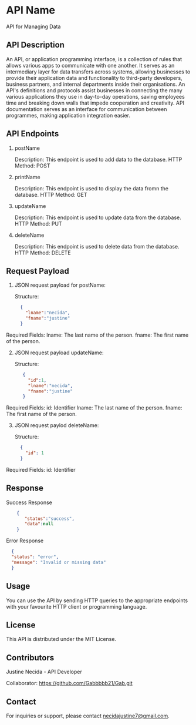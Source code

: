 # API Name

API for Managing Data

## API Description

An API, or application programming interface, is a collection of rules that allows various apps to communicate with one another. It serves as an intermediary layer for data transfers across systems, allowing businesses to provide their application data and functionality to third-party developers, business partners, and internal departments inside their organisations. An API's definitions and protocols assist businesses in connecting the many various applications they use in day-to-day operations, saving employees time and breaking down walls that impede cooperation and creativity. API documentation serves as an interface for communication between programmes, making application integration easier.

## API Endpoints
  1. postName
     
     Description: This endpoint is used to add data to the database.
     HTTP Method: POST
  2. printName
     
     Description: This endpoint is used to display the data fromn the database.
     HTTP Method: GET
  3. updateName
     
     Description: This endpoint is used to update data from the database.
     HTTP Method: PUT
  4. deleteName
     
     Description: This endpoint is used to delete data from the database.
     HTTP Method: DELETE

## Request Payload
  1. JSON request payload for postName:
     
     Structure:
     ```json
       {
         "lname":"necida",
         "fname":"justine"
       }

  Required Fields:
      lname: The last name of the person.
      fname: The first name of the person.

  2. JSON request payload updateName:
     
     Structure:
     ```json
        {
          "id":1,
          "lname":"necida",
          "fname":"justine"
        }
     ```
  Required Fields:
      id: Identifier
      lname: The last name of the person.
      fname: The first name of the person.

  3. JSON request paylod deleteName:
     
     Structure:
     ```json
       {
         "id": 1
       }
     ```
     
  Required Fields:
      id: Identifier

## Response
   Success Response
  ```json
      {
         "status":"success",
         "data":null
      }
  ```

  Error Response
  ```json
    {
    "status": "error",
    "message": "Invalid or missing data"
    }
  ```

## Usage

You can use the API by sending HTTP queries to the appropriate endpoints with your favourite HTTP client or programming language.

## License

This API is distributed under the MIT License.

## Contributors

Justine Necida - API Developer

Collaborator: https://github.com/Gabbbbb21/Gab.git

## Contact

For inquiries or support, please contact necidajustine7@gmail.com.


